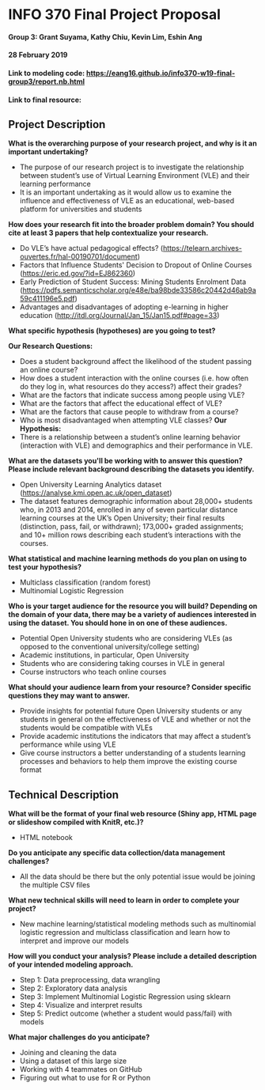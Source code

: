 # INFO 370 Final Project Proposal
#### Group 3: Grant Suyama, Kathy Chiu, Kevin Lim, Eshin Ang
#### 28 February 2019
#### Link to modeling code: https://eang16.github.io/info370-w19-final-group3/report.nb.html
#### Link to final resource:

## Project Description
__What is the overarching purpose of your research project, and why is it an important undertaking?__
* The purpose of our research project is  to investigate the relationship between student’s use of Virtual Learning Environment (VLE) and their learning performance
* It is an important undertaking as it would allow us to examine the influence and effectiveness of VLE as an educational, web-based platform for universities and students

__How does your research fit into the broader problem domain? You should cite at least 3 papers that help contextualize your research.__  
* Do VLE’s have actual pedagogical effects? (https://telearn.archives-ouvertes.fr/hal-00190701/document)
* Factors that Influence Students' Decision to Dropout of Online Courses (https://eric.ed.gov/?id=EJ862360)
* Early Prediction of Student Success: Mining Students Enrolment Data (https://pdfs.semanticscholar.org/e48e/ba98bde33586c20442d46ab9a59c411196e5.pdf)
* Advantages and disadvantages of adopting e-learning in higher education (http://itdl.org/Journal/Jan_15/Jan15.pdf#page=33)

__What specific hypothesis (hypotheses) are you going to test?__


__Our Research Questions:__
* Does a student background affect the likelihood of the student passing an online course?
* How does a student interaction with the online courses (i.e. how often do they log in, what resources do they access?) affect their grades?
* What are the factors that indicate success among people using VLE?
* What are the factors that affect the educational effect of VLE?
* What are the factors that cause people to withdraw from a course?
* Who is most disadvantaged when attempting VLE classes?
__Our Hypothesis:__
* There is a relationship between a student’s online learning behavior (interaction with VLE) and demographics and their performance in VLE.

__What are the datasets you'll be working with to answer this question? Please include relevant background describing the datasets you identify.__
* Open University Learning Analytics dataset (https://analyse.kmi.open.ac.uk/open_dataset) 
* The dataset features demographic information about 28,000+ students who, in 2013 and 2014, enrolled in any of seven particular distance learning courses at the UK’s Open University; their final results (distinction, pass, fail, or withdrawn); 173,000+ graded assignments; and 10+ million rows describing each student’s interactions with the courses.

__What statistical and machine learning methods do you plan on using to test your hypothesis?__
* Multiclass classification (random forest)
* Multinomial Logistic Regression

__Who is your target audience for the resource you will build? Depending on the domain of your data, there may be a variety of audiences interested in using the dataset. You should hone in on one of these audiences.__
* Potential Open University students who are considering VLEs (as opposed to the conventional university/college setting)
* Academic institutions, in particular, Open University
* Students who are considering taking courses in VLE in general
* Course instructors who teach online courses

__What should your audience learn from your resource? Consider specific questions they may want to answer.__
* Provide insights for potential future Open University students or any students in general on the effectiveness of VLE and whether or not the students would be compatible with VLEs
* Provide academic institutions the indicators that may affect a student’s performance while using VLE
* Give course instructors a better understanding of a students learning processes and behaviors to help them improve the existing course format

## Technical Description

__What will be the format of your final web resource (Shiny app, HTML page or slideshow compiled with KnitR, etc.)?__
* HTML notebook

__Do you anticipate any specific data collection/data management challenges?__
* All the data should be there but the only potential issue would be joining the multiple CSV files

__What new technical skills will need to learn in order to complete your project?__
* New machine learning/statistical modeling methods such as multinomial logistic regression and multiclass classification and learn how to interpret and improve our models

__How will you conduct your analysis? Please include a detailed description of your intended modeling approach.__
* Step 1: Data preprocessing, data wrangling
* Step 2: Exploratory data analysis
* Step 3: Implement Multinomial Logistic Regression using sklearn
* Step 4: Visualize and interpret results
* Step 5: Predict outcome (whether a student would pass/fail) with models

__What major challenges do you anticipate?__
* Joining and cleaning the data
* Using a dataset of this large size
* Working with 4 teammates on GitHub
* Figuring out what to use for R or Python




